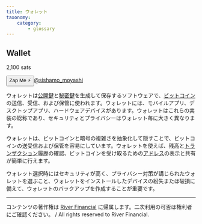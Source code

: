 ```yaml
---
title: ウォレット
taxonomy:
    category:
        - glossary
---
```


## Wallet
2,100 sats

<div><button class="zap-button" data-npub="npub1x3x7spzvt6yflg4l825agplakkyv8h62h5jsl9qq7ghxlcr490wqz4qfw6" data-relays="wss://relay.damus.io,wss://relay.snort.social,wss://nostr.wine,wss://relay.nostr.band">Zap Me ⚡</button><a href="https://twitter.com/sishamo_moyashi">@sishamo_moyashi</a></div>

ウォレットは[公開鍵](https://lostinbitcoin.sakuraweb.com/glossary/public_key/)と[秘密鍵](https://lostinbitcoin.sakuraweb.com/glossary/private_key/)を生成して保存するソフトウェアで、[ビットコイン](https://lostinbitcoin.sakuraweb.com/glossary/bitcoin/)の送信、受信、および保管に使われます。ウォレットには、モバイルアプリ、デスクトップアプリ、ハードウェアデバイスがあります。ウォレットはこれらの実装の総称であり、セキュリティとプライバシーはウォレット毎に大きく異なります。

ウォレットは、ビットコインと暗号の複雑さを抽象化して隠すことで、ビットコインの送受信および保管を容易にしています。ウォレットを使えば、残高と[トランザクション](https://lostinbitcoin.sakuraweb.com/glossary/transaction/)履歴の確認、ビットコインを受け取るための[アドレス](https://lostinbitcoin.sakuraweb.com/glossary/address/)の表示と共有が簡単に行えます。

ウォレット選択時にはセキュリティが高く、プライバシー対策が講じられたウォレットを選ぶこと、ウォレットをインストールしたデバイスの紛失または破損に備えて、ウォレットのバックアップを作成することが重要です。

---
コンテンツの著作権は [River Financial](https://river.com/) に帰属します。二次利用の可否は権利者にご確認ください。 / All rights reserved to River Financial.
